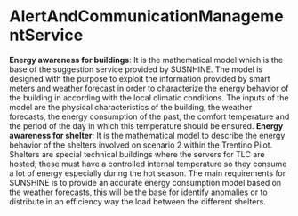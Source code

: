 # AlertAndCommunicationManagementService

**Energy awareness for buildings**: It is the mathematical model which is the base of the suggestion service provided by SUSNHINE. The model is designed with the purpose to exploit the information provided by smart meters and weather forecast in order to characterize the energy behavior of the building in according with the local climatic conditions. The inputs of the model are the physical characteristics of the building, the weather forecasts, the energy consumption of the past, the comfort temperature and the period of the day in which this temperature should be ensured.
**Energy awareness for shelter**: It is the mathematical model to describe the energy behavior of the shelters involved on scenario 2 within the Trentino Pilot. Shelters are special technical buildings where the servers for TLC are hosted; these must have a controlled internal temperature so they consume a lot of energy especially during the hot season. The main requirements for SUNSHINE is to provide an accurate energy consumption model based on the weather forecasts, this will be the base for identify anomalies or to distribute in an efficiency way the load between the different shelters.
